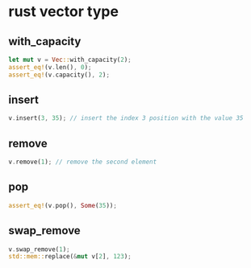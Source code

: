 # rust vector type

## with_capacity

``` rust
let mut v = Vec::with_capacity(2);
assert_eq!(v.len(), 0);
assert_eq!(v.capacity(), 2);
```

## insert

``` rust
v.insert(3, 35); // insert the index 3 position with the value 35
```

## remove

``` rust
v.remove(1); // remove the second element
```

## pop

``` rust
assert_eq!(v.pop(), Some(35));
```

## swap_remove

``` rust
v.swap_remove(1);
std::mem::replace(&mut v[2], 123);
```
